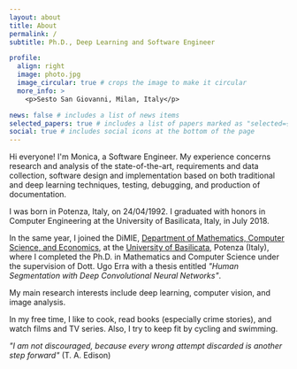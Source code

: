 ```yaml
---
layout: about
title: About
permalink: /
subtitle: Ph.D., Deep Learning and Software Engineer

profile:
  align: right
  image: photo.jpg
  image_circular: true # crops the image to make it circular
  more_info: >
    <p>Sesto San Giovanni, Milan, Italy</p>

news: false # includes a list of news items
selected_papers: true # includes a list of papers marked as "selected={true}"
social: true # includes social icons at the bottom of the page
---
```


Hi everyone! I'm Monica, a Software Engineer. My experience concerns research and analysis of the state-of-the-art, requirements and data collection, software design and implementation based on both traditional and deep learning techniques, testing, debugging, and production of documentation.

I was born in Potenza, Italy, on 24/04/1992. I graduated with honors in Computer Engineering at the University of Basilicata, Italy, in July 2018.

In the same year, I joined the DiMIE, [Department of Mathematics, Computer Science, and Economics](https://dimie.unibas.it/site/home.html), at the [University of Basilicata](https://portale.unibas.it/site/home.html), Potenza (Italy), where I completed the Ph.D. in Mathematics and Computer Science under the supervision of Dott. Ugo Erra with a thesis entitled _"Human Segmentation with Deep Convolutional Neural Networks"_.

My main research interests include deep learning, computer vision, and image analysis.

In my free time, I like to cook, read books (especially crime stories), and watch films and TV series. Also, I try to keep fit by cycling and swimming.

_"I am not discouraged, because every wrong attempt discarded is another step forward"_ (T. A. Edison)
